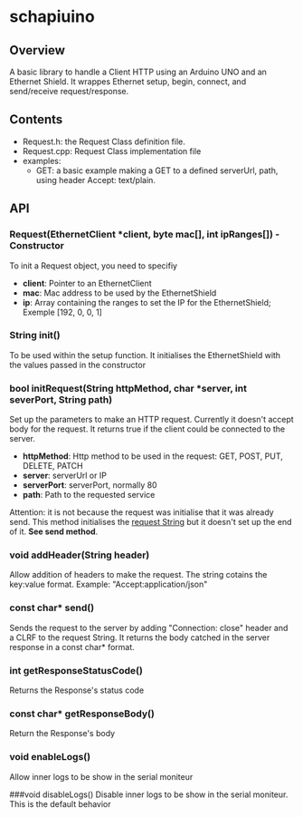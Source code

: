 # schapiuino

## Overview

A basic library to handle a Client HTTP using an Arduino UNO and an Ethernet Shield.
It wrappes Ethernet setup, begin, connect, and send/receive request/response.

## Contents

- Request.h: the Request Class definition file.
- Request.cpp: Request Class implementation file
- examples: 
	- GET: a basic example making a GET to a defined serverUrl, path, using header Accept: text/plain.

## API

### Request(EthernetClient *client, byte mac[], int ipRanges[]) - Constructor
To init a Request object, you need to specifiy
* **client**: Pointer to an EthernetClient
* **mac**: Mac address to be used by the EthernetShield
* **ip**: Array containing the ranges to set the IP for the EthernetShield; Exemple [192, 0, 0, 1]

### String  init()
To be used within the setup function. It initialises the EthernetShield with the values passed in the constructor

### bool    initRequest(String httpMethod, char *server, int severPort, String path)
Set up the parameters to make an HTTP request. Currently it doesn't accept body for the request. It returns true if the client could be connected to the server. 

* **httpMethod**: Http method to be used in the request: GET, POST, PUT, DELETE, PATCH
* **server**: serverUrl or IP
* **serverPort**: serverPort, normally 80
* **path**: Path to the requested service

Attention: it is not because the request was initialise that it was already send. This method initialises the [request String](http://www.w3.org/Protocols/rfc2616/rfc2616-sec5.html) but it doesn't set up the end of it. **See send method**.

### void    addHeader(String header)
Allow addition of headers to make the request. The string cotains the key:value format. Example: "Accept:application/json"

### const char* send()
Sends the request to the server by adding "Connection: close" header and a CLRF to the request String. It returns the body catched in the server response in a const char* format.

### int     getResponseStatusCode()
Returns the Response's status code

### const char* getResponseBody()
Return the Response's body

### void    enableLogs()
Allow inner logs to be show in the serial moniteur

###void    disableLogs()
Disable inner logs to be show in the serial moniteur. This is the default behavior
